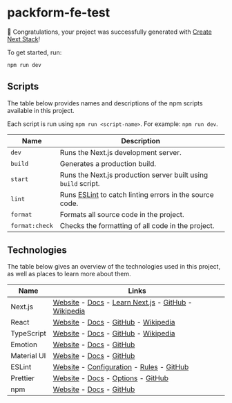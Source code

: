 # packform-fe-test

🎉 Congratulations, your project was successfully generated with [Create Next Stack](https://www.create-next-stack.com/)!

To get started, run:

```bash
npm run dev
```

## Scripts

The table below provides names and descriptions of the npm scripts available in this project.

Each script is run using `npm run <script-name>`. For example: `npm run dev`.

| Name           | Description                                                                    |
| -------------- | ------------------------------------------------------------------------------ |
| `dev`          | Runs the Next.js development server.                                           |
| `build`        | Generates a production build.                                                  |
| `start`        | Runs the Next.js production server built using `build` script.                 |
| `lint`         | Runs [ESLint](https://eslint.org/) to catch linting errors in the source code. |
| `format`       | Formats all source code in the project.                                        |
| `format:check` | Checks the formatting of all code in the project.                              |

## Technologies

The table below gives an overview of the technologies used in this project, as well as places to learn more about them.

| Name        | Links                                                                                                                                                                                                           |
| ----------- | --------------------------------------------------------------------------------------------------------------------------------------------------------------------------------------------------------------- |
| Next.js     | [Website](https://nextjs.org/) - [Docs](https://nextjs.org/docs) - [Learn Next.js](https://nextjs.org/learn) - [GitHub](https://github.com/vercel/next.js) - [Wikipedia](https://en.wikipedia.org/wiki/Next.js) |
| React       | [Website](https://reactjs.org/) - [Docs](https://reactjs.org/docs/getting-started.html) - [GitHub](https://github.com/facebook/react) - [Wikipedia](<https://en.wikipedia.org/wiki/React_(JavaScript_library)>) |
| TypeScript  | [Website](https://www.typescriptlang.org/) - [Docs](https://www.typescriptlang.org/docs/) - [GitHub](https://github.com/microsoft/TypeScript) - [Wikipedia](https://en.wikipedia.org/wiki/TypeScript)           |
| Emotion     | [Website](https://emotion.sh/) - [Docs](https://emotion.sh/docs/introduction) - [GitHub](https://github.com/emotion-js/emotion)                                                                                 |
| Material UI | [Website](https://material-ui.com/) - [Docs](https://material-ui.com/getting-started/installation/) - [GitHub](https://github.com/mui-org/material-ui)                                                          |
| ESLint      | [Website](https://eslint.org/) - [Configuration](https://eslint.org/docs/user-guide/configuring/) - [Rules](https://eslint.org/docs/rules/) - [GitHub](https://github.com/eslint/eslint)                        |
| Prettier    | [Website](https://prettier.io/) - [Docs](https://prettier.io/docs/en/index.html) - [Options](https://prettier.io/docs/en/options.html) - [GitHub](https://github.com/prettier/prettier)                         |
| npm         | [Website](https://www.npmjs.com/) - [Docs](https://docs.npmjs.com/) - [GitHub](https://github.com/npm/cli)                                                                                                      |
